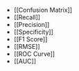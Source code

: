 - [[Confusion Matrix]]
- [[Recall]]
- [[Precision]]
- [[Specificity]]
- [[F1 Score]]
- [[RMSE]]
- [[ROC Curve]]
- [[AUC]]